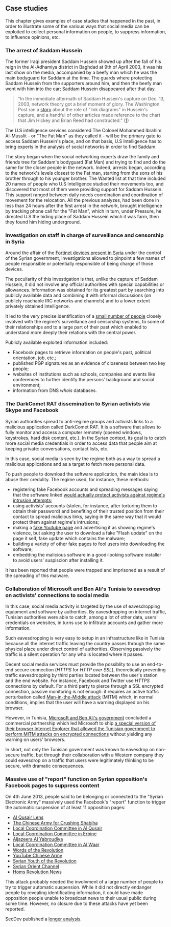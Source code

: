 ## Case studies
This chapter gives examples of case studies that happened in the past, in order to illustrate some of the various ways that social media can be exploited to collect personal information on people, to suppress information, to influence opinions, etc.

### The arrest of Saddam Hussein
The former Iraqi president Saddam Hussein showed up after the fall of his reign in the Al-Adhamiya district in Baghdad at 9th of April 2003, it was his last show on the media, accompanied by a beefy man which he was the main bodyguard for Saddam at the time. The guards where protecting Saddam Hussein from the supporters around him, and then the beefy man went with him into the car; Saddam Hussein disappeared after that day.

> "In the immediate aftermath of Saddam Hussein's capture on Dec. 13, 2003, network theory got a brief moment of glory. The Washington Post ran a [story](http://pqasb.pqarchiver.com/washingtonpost/access/499330771.html) about the role of "link diagrams" in Hussein's capture, and a handful of other articles made reference to the chart that Jim Hickey and Brian Reed had constructed." ([1](http://www.slate.com/articles/news_and_politics/searching_for_saddam/2010/02/searching_for_saddam.html))

The U.S intelligence services considered The Colonel Mohammed Ibrahim Al-Musslit - or "The Fat Man" as they called it - will be the primary gate to access Saddam Hussein's place, and on that basis, U.S Intelligence has to bring experts in the analysis of social networks in order to find Saddam.

The story began when the social networking experts draw the family and friends tree for Saddam's bodyguard (Fat Man) and trying to find and do the same for the closer people in the network. 
Indeed, arrests began, according to the network's levels closest to the Fat man, starting from the sons of his brother through to his younger brother. 
The Wanted list at that time included 20 names of people who U.S Intelligence studied their movements too, and discovered that most of them were providing support for Saddam Hussein. 
This support ranged between daily needs coordination and coordination of movement for the relocation.
All the previous analyzes, had been done in less than 24 hours after the first arrest in the network, brought intelligence by tracking phone call for the "Fat Man", which in turn, under Pressure, he directed U.S the hiding place of Saddam Hussein which it was farm, then they found him hiding underground.

### Investigation on staff in charge of surveillance and censorship in Syria
Around the affair of the [Fortinet devices present in Syria](http://bluecabinet.info/wiki/Blue_cabinet/Fortinet/Syria) under the control of the Syrian government, investigations allowed to pinpoint a few names of people responsible or potentially responsible of being charge of those devices.

The peculiarity of this investigation is that, unlike the capture of Saddam Hussein, it did not involve any official authorities with special capabilities or allowances. Information was obtained for its greatest part by searching into publicly available data and combining it with informal discussions (on publicly reachable IRC networks and channels) and to a lower extent privately obtained intelligence.

It led to the very precise identification of a [small number of people](http://bluecabinet.info/wiki/Blue_cabinet/Fortinet/Syria#People_involved_in_massive_surveillance) closely involved with the regime's surveillance and censorship systems, to some of their relationships and to a large part of their past which enabled to understand more deeply their relations with the central power.

Publicly available exploited information included:

- Facebook pages to retrieve information on people's past, political orientation, job, etc.;
- published PGP signatures as an evidence of closeness between two key people;
- websites of institutions such as schools, companies and events like conferences to further identify the persons' background and social environment;
- information from DNS _whois_ databases.

### The DarkComet RAT dissemination to Syrian activists via Skype and Facebook
Syrian authorities spread to anti-regime groups and activists links to a malicious application called DarkComet RAT. It is a software that allows to fully monitor and access a computer remotely (opened windows, keystrokes, hard disk content, etc.). In the Syrian context, its goal is to catch more social media credentials in order to access data that people aim at keeping private: conversations, contact lists, etc.

In this case, social media is seen by the regime both as a way to spread a malicious applications and as a target to fetch more personal data.

To push people to download the software application, the main idea is to abuse their credulity. The regime used, for instance, these methods:

- registering fake Facebook accounts and spreading messages saying that the software linked [would actually protect activists against regime's intrusion attempts](https://www.eff.org/deeplinks/2012/05/fake-skype-encryption-tool-targeted-syrian-activists-promises-security-delivers);
- using activists' accounts (stolen, for instance, after torturing them to obtain their password) and benefiting of their trusted position from their contact to spread malicious links, saying in the same way that it would protect them against regime's intrusions;
- making a [fake Youtube page](https://resources.telecomix.ceops.eu/material/reports/2012-03-07-fake-youtube-spyware.jpg) and advertising it as showing regime's violence, but asking the user to download a fake "Flash update" on the page it self, fake update which contains the malware;
- building a variety of other fake pages to fool users into downloading the software;
- embedding the malicious software in a good-looking software installer to avoid users' suspiscion after installing it.

It has been reported that people were trapped and imprisoned as a result of the spreading of this malware.

### Collaboration of Microsoft and Ben Ali's Tunisia to eavesdrop on activists' connections to social media
In this case, social media activity is targeted by the use of eavesdropping equipment and software by authorities. By eavesdropping on internet traffic, Tunisian authorities were able to catch, among a lot of other data, users' credentials on websites, in turns use to infiltrate accounts and gather more information.

Such eavesdropping is very easy to setup in an infrastructure like in Tunisia because all the internet traffic leaving the country passes through the same physical place under direct control of authorities. Observing passively the traffic is a silent operation for any who is located where it passes.

Decent social media services must provide the possiblity to use an end-to-end secure connection (_HTTPS_ for _HTTP over SSL_), theoretically preventing traffic eavesdropping by third parties located between the user's station and the end website. For instance, Facebook and Twitter use _HTTPS_ connections by default. For a third party to pierce through a SSL encrypted connection, passive monitoring is not enough: it requires an active traffic perturbation called [Man-in-the-Middle attack](https://en.wikipedia.org/wiki/Man-in-the-middle_attack) (MITM) which, in normal conditions, implies that the user will have a warning displayed on his browser.

However, in Tunisia, [Microsoft and Ben Ali's government](https://en.wikipedia.org/wiki/Microsoft_Tunisia_Scandal) concluded a commercial partnership which led Microsoft to ship [a special version of their browser Internet Explorer that allowed the Tunisian government to perform MITM attacks on encrypted connections](https://news.ycombinator.com/item?id=2138565) without yielding any warning on users' browsers.

In short, not only the Tunisian government was known to eavesdrop on non-secure traffic, but through their collaboration with a Western company they could eavesdrop on a traffic that users were legitimately thinking to be secure, with dramatic consequences.


### Massive use of "report" function on Syrian opposition's Facebook pages to suppress content
On 4th June 2013, people said to be belonging or connected to the "Syrian Electronic Army" massively used the Facebook's "report" function to trigger the automatic suspension of at least 11 opposition pages:

- [Al Qusair Lens](https://www.facebook.com/Alqouserlens)
- [The Chinese Army for Crushing Shabiha](https://www.facebook.com/the.chinese.crushers)
- [Local Coordination Committee in Al Qusair](https://www.facebook.com/QusairRevolution)
- [Local Coordination Committee in Erbine](https://www.facebook.com/erbinrevo)
- [Aljazeera Al Yabroudiya](https://www.facebook.com/aljazeer.alyabroudia)
- [Local Coordination Committee in Al Waar](https://www.facebook.com/Waar.Revolution.Window)
- [Words of the Revolution](https://www.facebook.com/Words.Revo)
- [YouTube Chinese Army](https://www.facebook.com/YouTubeChineseArmy)
- [Syrian Youth of the Revolution](https://www.facebook.com/damas.rev.youth)
- [Syrian Orient Channel](https://www.facebook.com/Kamera.shbab.Homs)
- [Homs Revolution News](https://www.facebook.com/RevoInHoms)

This attack probably needed the involvment of a large number of people to try to trigger automatic suspension. While it did not directly endanger people by revealing identificating information, it could have made opposition people unable to broadcast news to their usual public during some time. However, no closure due to these attacks have yet been reported.

SecDev published a [longer analysis](http://gallery.mailchimp.com/eb7c0bde6ff78e88f9b0c8662/files/SecDev_Syria_FlashNote_4June2013.pdf).
